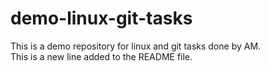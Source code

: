 # demo-linux-git-tasks
This is a demo repository for linux and git tasks done by AM. <br>
This is a new line added to the README file.
